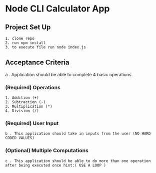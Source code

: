 # Node CLI Calculator App

## Project Set Up

```
1. clone repo
2. run npm install
3. to execute file run node index.js
```

## Acceptance Criteria

a . Application should be able to complete 4 basic operations.

### (Required) Operations

```
1. Addition (+)
2. Subtraction (-)
3. Multiplication (*)
4. Division (/)
```

### (Required) User Input

```
b . This application should take in inputs from the user (NO HARD CODED VALUES)
```

### (Optional) Multiple Computations

```
c . This application should be able to do more than one operation after being executed once hint:( USE A LOOP )
```
